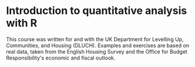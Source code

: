 # Introduction to quantitative analysis with R

This course was written for and with the UK Department for Levelling Up, Communities, and Housing (DLUCH). Examples and exercises are based on real data, taken from the English Housing Survey and the Office for Budget Responsibility's economic and fiscal outlook.

